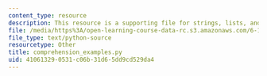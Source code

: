 ```yaml
---
content_type: resource
description: This resource is a supporting file for strings, lists, and list comprehensions.
file: /media/https%3A/open-learning-course-data-rc.s3.amazonaws.com/6-189-a-gentle-introduction-to-programming-using-python-january-iap-2011/410613290531c06b31d65dd9cd529da4_comprehension_examples.py
file_type: text/python-source
resourcetype: Other
title: comprehension_examples.py
uid: 41061329-0531-c06b-31d6-5dd9cd529da4
---
```

